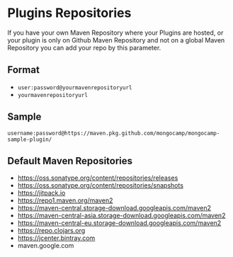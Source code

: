 # Plugins Repositories
If you have your own Maven Repository where your Plugins are hosted, or your plugin is only on Github Maven Repository and not on a global Maven Repository you can add your repo by this parameter.  

## Format
* `user:password@yourmavenrepositoryurl`
* `yourmavenrepositoryurl`

## Sample
`username:password@https://maven.pkg.github.com/mongocamp/mongocamp-sample-plugin/`

## Default Maven Repositories
* https://oss.sonatype.org/content/repositories/releases
* https://oss.sonatype.org/content/repositories/snapshots
* https://jitpack.io
* https://repo1.maven.org/maven2
* https://maven-central.storage-download.googleapis.com/maven2
* https://maven-central-asia.storage-download.googleapis.com/maven2
* https://maven-central-eu.storage-download.googleapis.com/maven2
* https://repo.clojars.org
* https://jcenter.bintray.com
* maven.google.com